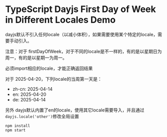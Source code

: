 TypeScript Dayjs First Day of Week in Different Locales Demo
=============================================================

dayjs默认不引入任何locale（以减小体积），如果需要使用某个特定的locale，需要手动引入。

注意：对于 firstDayOfWeek，对于不同的locale是不一样的，有的是以星期日为周一，有的是以星期一为周一。

必须import相应的locale，才能正确返回结果

对于 2025-04-20，下列locale的当周第一天是：

- zh-cn: 2025-04-14
- en: 2025-04-20
- de: 2025-04-14

另外 dayjs默认内置了en的locale，使用其它locale需要导入，并且通过`dayjs.locale('other')`修改全局设置

```
npm install
npm start
```
